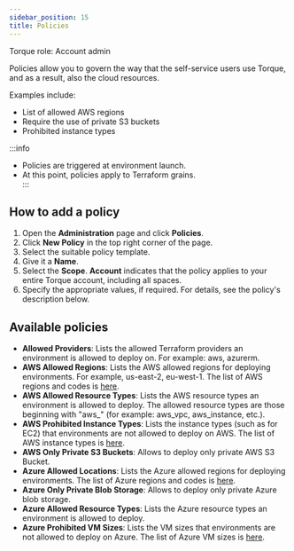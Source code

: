 ```yaml
---
sidebar_position: 15
title: Policies
---
```


Torque role: Account admin

Policies allow you to govern the way that the self-service users use Torque, and as a result, also the cloud resources. 

Examples include:
* List of allowed AWS regions
* Require the use of private S3 buckets
* Prohibited instance types 

:::info
* Policies are triggered at environment launch.
* At this point, policies apply to Terraform grains.   
:::

## How to add a  policy

1. Open the __Administration__ page and click __Policies__.
2. Click __New Policy__ in the top right corner of the page.
3. Select the suitable policy template.
4. Give it a __Name__.
5. Select the __Scope__. __Account__ indicates that the policy applies to your entire Torque account, including all spaces.
6. Specify the appropriate values, if required. For details, see the policy's description below.

## Available policies

* __Allowed Providers__: Lists the allowed Terraform providers an environment is allowed to deploy on. For example: aws, azurerm. 
* __AWS Allowed Regions__: Lists the AWS allowed regions for deploying environments. For example, us-east-2, eu-west-1. The list of AWS regions and codes is [here](https://docs.aws.amazon.com/AWSEC2/latest/UserGuide/using-regions-availability-zones.html#concepts-available-regions).
* __AWS Allowed Resource Types__: Lists the AWS resource types an environment is allowed to deploy. The allowed resource types are those beginning with "aws_" (for example: aws_vpc, aws_instance, etc.).
* __AWS Prohibited Instance Types__: Lists the instance types (such as for EC2) that environments are not allowed to deploy on AWS. The list of AWS instance types is [here](https://aws.amazon.com/ec2/instance-types/).
* __AWS Only Private S3 Buckets__: Allows to deploy only private AWS S3 Bucket.
* __Azure Allowed Locations__: Lists the Azure allowed regions for deploying environments. The list of Azure regions and codes is [here](https://azureprice.net/regions).
* __Azure Only Private Blob Storage__: Allows to deploy only private Azure blob storage.
* __Azure Allowed Resource Types__: Lists the Azure resource types an environment is allowed to deploy.
* __Azure Prohibited VM Sizes__: Lists the VM sizes that environments are not allowed to deploy on Azure. The list of Azure VM sizes is [here](https://learn.microsoft.com/en-us/azure/virtual-machines/sizes).


